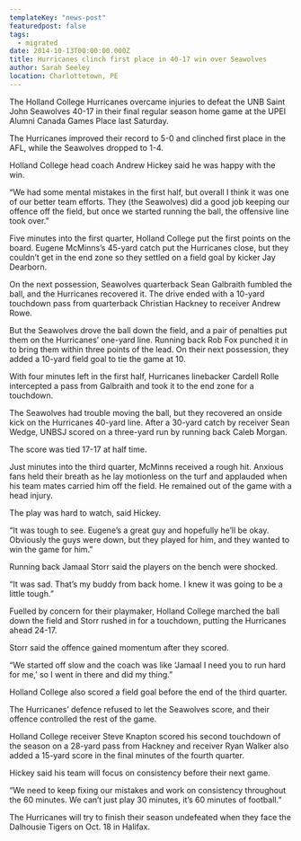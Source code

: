 ```yaml
---
templateKey: "news-post"
featuredpost: false
tags:
  - migrated
date: 2014-10-13T00:00:00.000Z
title: Hurricanes clinch first place in 40-17 win over Seawolves
author: Sarah Seeley
location: Charlottetown, PE
---
```


The Holland College Hurricanes overcame injuries to defeat the UNB Saint John Seawolves 40-17 in their final regular season home game at the UPEI Alumni Canada Games Place last Saturday.

The Hurricanes improved their record to 5-0 and clinched first place in the AFL, while the Seawolves dropped to 1-4.

Holland College head coach Andrew Hickey said he was happy with the win.

“We had some mental mistakes in the first half, but overall I think it was one of our better team efforts. They (the Seawolves) did a good job keeping our offence off the field, but once we started running the ball, the offensive line took over.”

Five minutes into the first quarter, Holland College put the first points on the board. Eugene McMinns’s 45-yard catch put the Hurricanes close, but they couldn’t get in the end zone so they settled on a field goal by kicker Jay Dearborn.

On the next possession, Seawolves quarterback Sean Galbraith fumbled the ball, and the Hurricanes recovered it. The drive ended with a 10-yard touchdown pass from quarterback Christian Hackney to receiver Andrew Rowe.

But the Seawolves drove the ball down the field, and a pair of penalties put them on the Hurricanes’ one-yard line. Running back Rob Fox punched it in to bring them within three points of the lead. On their next possession, they added a 10-yard field goal to tie the game at 10.

With four minutes left in the first half, Hurricanes linebacker Cardell Rolle intercepted a pass from Galbraith and took it to the end zone for a touchdown.

The Seawolves had trouble moving the ball, but they recovered an onside kick on the Hurricanes 40-yard line. After a 30-yard catch by receiver Sean Wedge, UNBSJ scored on a three-yard run by running back Caleb Morgan.

The score was tied 17-17 at half time.

Just minutes into the third quarter, McMinns received a rough hit. Anxious fans held their breath as he lay motionless on the turf and applauded when his team mates carried him off the field. He remained out of the game with a head injury.

The play was hard to watch, said Hickey.

“It was tough to see. Eugene’s a great guy and hopefully he’ll be okay. Obviously the guys were down, but they played for him, and they wanted to win the game for him.”

Running back Jamaal Storr said the players on the bench were shocked.

“It was sad. That’s my buddy from back home. I knew it was going to be a little tough.”

Fuelled by concern for their playmaker, Holland College marched the ball down the field and Storr rushed in for a touchdown, putting the Hurricanes ahead 24-17.

Storr said the offence gained momentum after they scored.

“We started off slow and the coach was like ‘Jamaal I need you to run hard for me,’ so I went in there and did my thing.”

Holland College also scored a field goal before the end of the third quarter.

The Hurricanes’ defence refused to let the Seawolves score, and their offence controlled the rest of the game.

Holland College receiver Steve Knapton scored his second touchdown of the season on a 28-yard pass from Hackney and receiver Ryan Walker also added a 15-yard score in the final minutes of the fourth quarter.

Hickey said his team will focus on consistency before their next game.

“We need to keep fixing our mistakes and work on consistency throughout the 60 minutes. We can’t just play 30 minutes, it’s 60 minutes of football.”

The Hurricanes will try to finish their season undefeated when they face the Dalhousie Tigers on Oct. 18 in Halifax.
